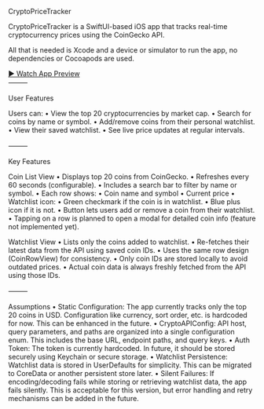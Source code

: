 CryptoPriceTracker

CryptoPriceTracker is a SwiftUI-based iOS app that tracks real-time cryptocurrency prices using the CoinGecko API.

All that is needed is Xcode and a device or simulator to run the app, no dependencies or Cocoapods are used.

[▶️ Watch App Preview](https://youtube.com/shorts/4k2R6PhlIy8?feature=share)  
⸻

User Features

Users can:
	•	View the top 20 cryptocurrencies by market cap.
	•	Search for coins by name or symbol.
	•	Add/remove coins from their personal watchlist.
	•	View their saved watchlist.
	•	See live price updates at regular intervals.

⸻

Key Features

Coin List View
	•	Displays top 20 coins from CoinGecko.
	•	Refreshes every 60 seconds (configurable).
	•	Includes a search bar to filter by name or symbol.
	•	Each row shows:
	•	Coin name and symbol
	•	Current price
	•	Watchlist icon:
	•	Green checkmark if the coin is in watchlist.
	•	Blue plus icon if it is not.
	•	Button lets users add or remove a coin from their watchlist.
	•	Tapping on a row is planned to open a modal for detailed coin info (feature not implemented yet).

Watchlist View
	•	Lists only the coins added to watchlist.
	•	Re-fetches their latest data from the API using saved coin IDs.
	•	Uses the same row design (CoinRowView) for consistency.
	•	Only coin IDs are stored locally to avoid outdated prices.
	•	Actual coin data is always freshly fetched from the API using those IDs.

⸻

Assumptions
	•	Static Configuration:
The app currently tracks only the top 20 coins in USD. Configuration like currency, sort order, etc. is hardcoded for now. This can be enhanced in the future.
	•	CryptoAPIConfig:
API host, query parameters, and paths are organized into a single configuration enum. This includes the base URL, endpoint paths, and query keys.
	•	Auth Token:
The token is currently hardcoded. In future, it should be stored securely using Keychain or secure storage.
	•	Watchlist Persistence:
Watchlist data is stored in UserDefaults for simplicity. This can be migrated to CoreData or another persistent store later.
	•	Silent Failures:
If encoding/decoding fails while storing or retrieving watchlist data, the app fails silently. This is acceptable for this version, but error handling and retry mechanisms can be added in the future.

